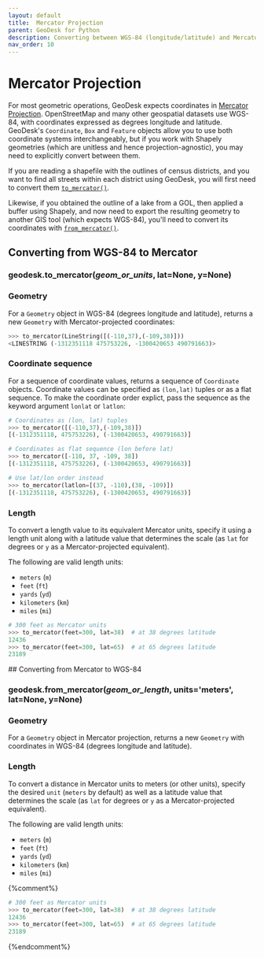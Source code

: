 ```yaml
---
layout: default
title:  Mercator Projection
parent: GeoDesk for Python
description: Converting between WGS-84 (longitude/latitude) and Mercator projection
nav_order: 10
---
```



# Mercator Projection

For most geometric operations, GeoDesk expects coordinates in [Mercator Projection](/core-concepts#coordinate-system). OpenStreetMap and many other geospatial datasets use WGS-84, with coordinates expressed as degrees longitude and latitude. GeoDesk's `Coordinate`, `Box` and `Feature` objects allow you to use both coordinate systems interchangeably, but if you work with Shapely geometries (which are unitless and hence projection-agnostic), you may need to explicitly convert between them.

If you are reading a shapefile with the outlines of census districts, and you want to find all streets within each district using GeoDesk, you will first need to convert them [`to_mercator()`](/python\mercator#to_mercator).

Likewise, if you obtained the outline of a lake from a GOL, then applied a buffer using Shapely, and now need to export the resulting geometry to another GIS tool (which expects WGS-84), you'll need to convert its coordinates with [`from_mercator()`](/python\mercator#from_mercator).

## Converting from WGS-84 to Mercator

<h3 id="to_mercator" class="api"><span class="prefix">geodesk.</span><span class="name">to_mercator</span><span class="paren">(</span><i>geom_or_units</i>, lat=<span class="default">None</span>, y=<span class="default">None</span><span class="paren">)</span></h3><div class="api" markdown="1">

<h3>Geometry</h3>

For a `Geometry` object in WGS-84 (degrees longitude and latitude), returns a new `Geometry` with Mercator-projected coordinates:

```python
>>> to_mercator(LineString([(-110,37),(-109,38)]))
<LINESTRING (-1312351118 475753226, -1300420653 490791663)>
```

<h3>Coordinate sequence</h3>

For a sequence of coordinate values, returns a sequence of `Coordinate` objects. Coordinate values can be specified as `(lon,lat)` tuples or as a flat sequence. To make the coordinate order explict, pass the sequence as the keyword argument `lonlat` or `latlon`:

```python
# Coordinates as (lon, lat) tuples
>>> to_mercator([(-110,37),(-109,38)])
[(-1312351118, 475753226), (-1300420653, 490791663)]

# Coordinates as flat sequence (lon before lat)
>>> to_mercator([-110, 37, -109, 38])
[(-1312351118, 475753226), (-1300420653, 490791663)]

# Use lat/lon order instead
>>> to_mercator(latlon=[(37, -110),(38, -109)])
[(-1312351118, 475753226), (-1300420653, 490791663)]
```

<h3>Length</h3>

To convert a length value to its equivalent Mercator units, specify it using a length unit along with a latitude value that determines the scale (as `lat` for degrees or `y` as a Mercator-projected equivalent).

The following are valid length units:

- `meters` (`m`)
- `feet` (`ft`)
- `yards` (`yd`)
- `kilometers` (`km`)
- `miles` (`mi`)

```python
# 300 feet as Mercator units
>>> to_mercator(feet=300, lat=38)  # at 38 degrees latitude
12436
>>> to_mercator(feet=300, lat=65)  # at 65 degrees latitude
23189
```

</div>
## Converting from Mercator to WGS-84

<h3 id="from_mercator" class="api"><span class="prefix">geodesk.</span><span class="name">from_mercator</span><span class="paren">(</span><i>geom_or_length</i>, units=<span class="default">'meters'</span>, lat=<span class="default">None</span>, y=<span class="default">None</span><span class="paren">)</span></h3><div class="api" markdown="1">

<h3>Geometry</h3>

For a `Geometry` object in Mercator projection, returns a new `Geometry` with coordinates in WGS-84 (degrees longitude and latitude).

<h3>Length</h3>

To convert a distance in Mercator units to meters (or other units), specify the desired `unit` (`meters` by default) as well as a latitude value that determines the scale (as `lat` for degrees or `y` as a Mercator-projected equivalent).

The following are valid length units:

- `meters` (`m`)
- `feet` (`ft`)
- `yards` (`yd`)
- `kilometers` (`km`)
- `miles` (`mi`)

{%comment%}
```python
# 300 feet as Mercator units
>>> to_mercator(feet=300, lat=38)  # at 38 degrees latitude
12436
>>> to_mercator(feet=300, lat=65)  # at 65 degrees latitude
23189
```
{%endcomment%}
